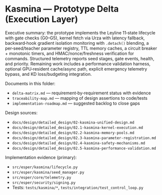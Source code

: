# Kasmina — Prototype Delta (Execution Layer)

Executive summary: the prototype implements the Leyline 11‑state lifecycle with gate checks (G0–G5), kernel fetch via Urza with latency fallback, backward‑hook gradient isolation monitoring with `.detach()` blending, a per‑seed/teacher parameter registry, TTL memory caches, a circuit breaker + monotonic timers, and HMAC/nonce/freshness verification for commands. Structured telemetry reports seed stages, gate events, health, and priority. Remaining work includes a performance validation harness, optional GPU‑resident cache/async path, explicit emergency telemetry bypass, and KD loss/budgeting integration.

Documents in this folder:
- `delta-matrix.md` — requirement‑by‑requirement status with evidence
- `traceability-map.md` — mapping of design assertions to code/tests
- `implementation-roadmap.md` — suggested backlog to close gaps

Design sources:
- `docs/design/detailed_design/02-kasmina-unified-design.md`
- `docs/design/detailed_design/02.1-kasmina-kernel-execution.md`
- `docs/design/detailed_design/02.2-kasmina-memory-pools.md`
- `docs/design/detailed_design/02.3-kasmina-parameter-registration.md`
- `docs/design/detailed_design/02.4-kasmina-safety-mechanisms.md`
- `docs/design/detailed_design/02.5-kasmina-performance-validation.md`

Implementation evidence (primary):
- `src/esper/kasmina/lifecycle.py`
- `src/esper/kasmina/seed_manager.py`
- `src/esper/core/telemetry.py`
- `src/esper/security/signing.py`
- Tests: `tests/kasmina/*`, `tests/integration/test_control_loop.py`
